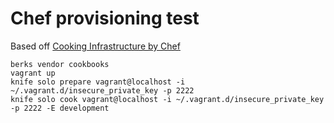 # Chef provisioning test

Based off [Cooking Infrastructure by Chef](http://chef.leopard.in.ua/html)

```
berks vendor cookbooks
vagrant up
knife solo prepare vagrant@localhost -i ~/.vagrant.d/insecure_private_key -p 2222
knife solo cook vagrant@localhost -i ~/.vagrant.d/insecure_private_key -p 2222 -E development
```
